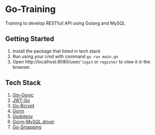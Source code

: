 # Go-Training

Training to develop RESTfull API using Golang and MySQL

## Getting Started

1. Install the package that listed in tech stack
2. Run using your cmd with command `go run main.go`
3. Open http://localhost:8080/user/ `login` or `register` to view it in the browser.

## Tech Stack
1. [Gin-Gonic](https://github.com/gin-gonic/gin)
2. [JWT-Go](https://godoc.org/github.com/dgrijalva/jwt-go)
3. [Go-Bcrypt](https://godoc.org/golang.org/x/crypto/bcrypt)
4. [Gorm](https://gorm.io/index.html)
5. [Godotenv](https://formik.org/)
6. [Gorm-MySQL driver](https://gorm.io/index.html)
7. [Go-Smapping](https://github.com/mashingan/smapping)
